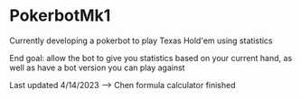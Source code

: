 # PokerbotMk1

Currently developing a pokerbot to play Texas Hold'em using statistics

End goal: allow the bot to give you statistics based on your current hand, as well as have a bot version you can play against

Last updated 4/14/2023 --> Chen formula calculator finished
